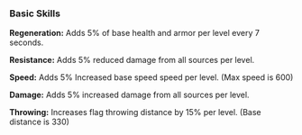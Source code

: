 ### Basic Skills
**Regeneration:** Adds 5% of base health and armor per level every 7 seconds.

**Resistance:** Adds 5% reduced damage from all sources per level.

**Speed:** Adds 5% Increased base speed speed per level. (Max speed is 600)

**Damage:** Adds 5% increased damage from all sources per level.

**Throwing:** Increases flag throwing distance by 15% per level. (Base distance is 330)

